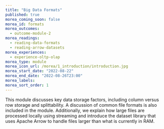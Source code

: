 ```yaml
---
title: "Big Data Formats"
published: true
morea_coming_soon: false
morea_id: formats
morea_outcomes:
  - outcome-module-2
morea_readings:
  - reading-data-formats
  - reading-arrow-datasets
morea_experiences:
  - experience-oltp-olap
morea_type: module
morea_icon_url: /morea/1_introduction/introduction.jpg
morea_start_date: "2022-08-22"
morea_end_date: "2022-08-26T23:00"
morea_labels:
morea_sort_order: 1
---
```



This module discusses key data storage factors, including column
versus row storage and splittability. A discussion of common file
formats is also included in the module.  Additionally, we explain how
large files are processed locally using streaming and introduce the
dataset library that uses Apache Arrow to handle files larger than
what is currently in RAM.


